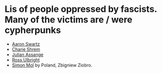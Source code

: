 # Lis of people oppressed by fascists. Many of the victims are / were cypherpunks

* [Aaron Swartz][2]
* [Charie Shrem][1]
* [Julian Assange][4]
* [Ross Ulbright][3]
* [Simon Mol][5] by Poland, Zbigniew Ziobro.



[1]: https://en.wikipedia.org/wiki/Charlie_Shrem#Recent_ventures_(2016-present)
[2]: https://en.wikipedia.org/wiki/Aaron_Swartz
[3]: https://en.wikipedia.org/wiki/Ross_Ulbricht
[4]: https://en.wikipedia.org/wiki/Julian_Assange
[5]: https://en.wikipedia.org/wiki/Simon_Mol

